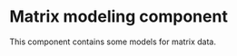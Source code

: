 Matrix modeling component
========================

This component contains some models for matrix data. 